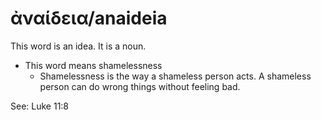 # ἀναίδεια/anaideia
This word is an idea. It is a noun.
* This word means shamelessness
    * Shamelessness is the way a shameless person acts. A shameless person can do wrong things without feeling bad.

See: Luke 11:8
